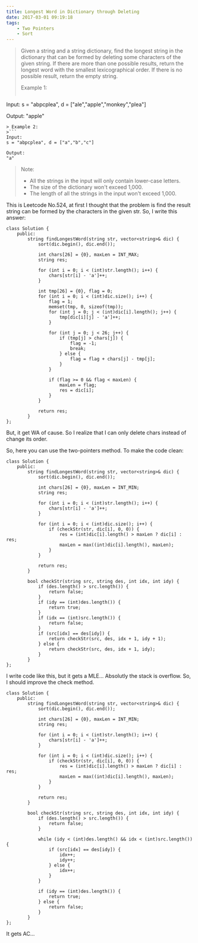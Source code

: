 ```yaml
---
title: Longest Word in Dictionary through Deleting
date: 2017-03-01 09:19:18
tags:
    - Two Pointers
    - Sort
---
```


> Given a string and a string dictionary, find the longest string in the dictionary that can be formed by deleting some characters of the given string. If there are more than one possible results, return the longest word with the smallest lexicographical order. If there is no possible result, return the empty string.
>
> Example 1:
>```
Input:
s = "abpcplea", d = ["ale","apple","monkey","plea"]

Output:
"apple"
```
> Example 2:
>```
Input:
s = "abpcplea", d = ["a","b","c"]

Output:
"a"
```
> Note:
>
>  + All the strings in the input will only contain lower-case letters.
>  + The size of the dictionary won't exceed 1,000.
>  + The length of all the strings in the input won't exceed 1,000.

<!--more-->

This is Leetcode No.524, at first I thought that the problem is find the result string can be formed by the characters in the given str. So, I write this answer:

```
class Solution {
    public:
        string findLongestWord(string str, vector<string>& dic) {
            sort(dic.begin(), dic.end());

            int chars[26] = {0}, maxLen = INT_MAX;
            string res;

            for (int i = 0; i < (int)str.length(); i++) {
                chars[str[i] - 'a']++;
            }

            int tmp[26] = {0}, flag = 0;
            for (int i = 0; i < (int)dic.size(); i++) {
                flag = 1;
                memset(tmp, 0, sizeof(tmp));
                for (int j = 0; j < (int)dic[i].length(); j++) {
                    tmp[dic[i][j] - 'a']++;
                }

                for (int j = 0; j < 26; j++) {
                    if (tmp[j] > chars[j]) {
                        flag = -1;
                        break;
                    } else {
                        flag = flag + chars[j] - tmp[j];
                    }
                }

                if (flag >= 0 && flag < maxLen) {
                    maxLen = flag;
                    res = dic[i];
                }
            }

            return res;
        }
};
```

But, it get WA of cause. So I realize that I can only delete chars instead of change its order.

So, here you can use the two-pointers method. To make the code clean:

```
class Solution {
    public:
        string findLongestWord(string str, vector<string>& dic) {
            sort(dic.begin(), dic.end());

            int chars[26] = {0}, maxLen = INT_MIN;
            string res;

            for (int i = 0; i < (int)str.length(); i++) {
                chars[str[i] - 'a']++;
            }

            for (int i = 0; i < (int)dic.size(); i++) {
                if (checkStr(str, dic[i], 0, 0)) {
                    res = (int)dic[i].length() > maxLen ? dic[i] : res;
                    maxLen = max((int)dic[i].length(), maxLen);
                }
            }

            return res;
        }

        bool checkStr(string src, string des, int idx, int idy) {
            if (des.length() > src.length()) {
                return false;
            }
            if (idy == (int)des.length()) {
                return true;
            }
            if (idx == (int)src.length()) {
                return false;
            }
            if (src[idx] == des[idy]) {
                return checkStr(src, des, idx + 1, idy + 1);
            } else {
                return checkStr(src, des, idx + 1, idy);
            }
        }
};
```

I write code like this, but it gets a MLE... Absolutly the stack is overflow. So, I should improve the check method.

```
class Solution {
    public:
        string findLongestWord(string str, vector<string>& dic) {
            sort(dic.begin(), dic.end());

            int chars[26] = {0}, maxLen = INT_MIN;
            string res;

            for (int i = 0; i < (int)str.length(); i++) {
                chars[str[i] - 'a']++;
            }

            for (int i = 0; i < (int)dic.size(); i++) {
                if (checkStr(str, dic[i], 0, 0)) {
                    res = (int)dic[i].length() > maxLen ? dic[i] : res;
                    maxLen = max((int)dic[i].length(), maxLen);
                }
            }

            return res;
        }

        bool checkStr(string src, string des, int idx, int idy) {
            if (des.length() > src.length()) {
                return false;
            }

            while (idy < (int)des.length() && idx < (int)src.length()) {
                if (src[idx] == des[idy]) {
                    idx++;
                    idy++;
                } else {
                    idx++;
                }
            }

            if (idy == (int)des.length()) {
                return true;
            } else {
                return false;
            }
        }
};
```

It gets AC...

